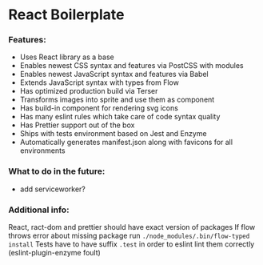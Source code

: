 # React Boilerplate

### Features:

- Uses React library as a base
- Enables newest CSS syntax and features via PostCSS with modules
- Enables newest JavaScript syntax and features via Babel
- Extends JavaScript syntax with types from Flow
- Has optimized production build via Terser
- Transforms images into sprite and use them as component
- Has build-in component for rendering svg icons
- Has many eslint rules which take care of code syntax quality
- Has Prettier support out of the box
- Ships with tests environment based on Jest and Enzyme
- Automatically generates manifest.json along with favicons for all environments

### What to do in the future:

- add serviceworker?

### Additional info:

React, ract-dom and prettier should have exact version of packages
If flow throws error about missing package run `./node_modules/.bin/flow-typed install`
Tests have to have suffix `.test` in order to eslint lint them correctly (eslint-plugin-enzyme foult)

